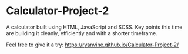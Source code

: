 # Calculator-Project-2
A calculator built using HTML, JavaScript and SCSS. Key points this time are building it cleanly, efficiently and with a shorter timeframe.

Feel free to give it a try: https://ryanvine.github.io/Calculator-Project-2/ 
